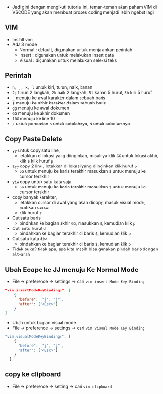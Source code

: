 - Jadi gini dengan mengikuti tutorial ini, teman-teman akan paham VIM di VSCODE yang akan membuat proses coding menjadi lebih ngebut lagi  
## VIM
- Install vim
- Ada 3 mode
	- Normal : default, digunakan untuk menjalankan perintah
	- Insert : digunakan untuk melakukan insert data
	- Visual : digunakan untuk melakukan seleksi teks

## Perintah

- `h, j, k, l` untuk kiri, turun, naik, kanan
- `2j` turun 2 langkah, `2k` naik 2 langkah, `5l` kanan 5 huruf, `3h` kiri 5 huruf
- `_` menuju ke awal karakter dalam sebuah baris
- `$` menuju ke akhir karakter dalam sebuah baris
- `gg` menuju ke awal dokumen
- `GG` menuju ke akhir dokumen
- `10G` menuju ke line 10
- `/` untuk pencarian `n` untuk setelahnya, `N` untuk sebelumnya

## Copy Paste Delete
- `yy` untuk copy satu line, 
	- letakkan di lokasi yang diinginkan, misalnya klik `GG` untuk lokasi akhir, klik `$` klik huruf `p`
- `2yy` copy 2 line , letakkan di lokasi yang diinginkan klik huruf `p`
	- `GG` untuk menuju ke baris terakhir masukkan `$` untuk menuju ke cursor terakhir
- `yiw` copy untuk satu kata saja
	- `GG` untuk menuju ke baris terakhir masukkan `$` untuk menuju ke cursor terakhir
- copy banyak karakter, 
	- letakkan cursor di awal yang akan dicopy, masuk visual mode, arahkan cursor
	- klik huruf `y`
- Cut satu baris
	- pindhkan ke bagian akhir `GG`, masukkan `$`, kemudian klik `p`
- Cut, satu huruf `d`
	- pindahkan ke bagian terakhir di baris `$`, kemudian klik `p`
- Cut satu kata `diw`
	- pindahkan ke bagian terakhir di baris `$`, kemudian klik `p`
- Tidak suka? tidak apa, apa kita masih bisa gunakan pindah baris dengan `alt+arah`

## Ubah Ecape ke JJ menuju Ke Normal Mode
- File -> preference -> settings -> cari `vim insert Mode Key Binding`
```json
"vim.insertModeKeyBindings": [
	{
	  "before": ["j", "j"],
	  "after": ["<Esc>"]
	}
]
```
- Ubah untuk bagian visual mode
- File -> preference -> settings -> cari `vim Visual Mode Key Binding`
```php
"vim.visualModeKeyBindings": [
    {
      "before": ["j", "j"],
      "after": ["<Esc>"]
    }
  ]
```
## copy ke clipboard
- File -> preference -> setting -> cari `vim clipboard`